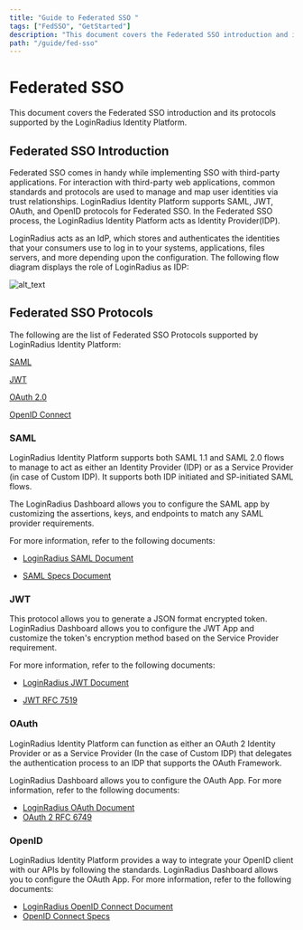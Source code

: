 ```yaml
---
title: "Guide to Federated SSO "
tags: ["FedSSO", "GetStarted"]
description: "This document covers the Federated SSO introduction and its protocols supported by the LoginRadius Identity Platform."
path: "/guide/fed-sso"
---
```



# Federated SSO

This document covers the Federated SSO introduction and its protocols supported by the LoginRadius Identity Platform.

## Federated SSO Introduction

Federated SSO comes in handy while implementing SSO with third-party applications. For interaction with third-party web applications, common standards and protocols are used to manage and map user identities via trust relationships. LoginRadius Identity Platform supports SAML, JWT, OAuth, and OpenID protocols for Federated SSO. In the Federated SSO process, the LoginRadius Identity Platform acts as Identity Provider(IDP).

LoginRadius acts as an IdP, which stores and authenticates the identities that your consumers use to log in to your systems, applications, files servers, and more depending upon the configuration. The following flow diagram displays the role of LoginRadius as IDP:

![alt_text](/images/fed-sso-flow.png "image_tooltip")

## Federated SSO Protocols

The following are the list of Federated SSO Protocols supported by LoginRadius Identity Platform:

[SAML](#saml)

[JWT](#jwt)

[OAuth 2.0](#oauth-2.0)

[OpenID Connect](#openid-connect)

### SAML

LoginRadius Identity Platform supports both SAML 1.1 and SAML 2.0 flows to manage to act as either an Identity Provider (IDP) or as a Service Provider (in case of Custom IDP). It supports both IDP initiated and SP-initiated SAML flows.

The LoginRadius Dashboard allows you to configure the SAML app by customizing the assertions, keys, and endpoints to match any SAML provider requirements.

For more information, refer to the following documents:

* [LoginRadius SAML Document](../../guide/saml)

* [SAML Specs Document](http://saml.xml.org/saml-specifications)

### JWT

This protocol allows you to generate a JSON format encrypted token. LoginRadius Dashboard allows you to configure the JWT App and customize the token's encryption method based on the Service Provider requirement.

For more information, refer to the following documents:

* [LoginRadius JWT Document](../../guide/jwt)

* [JWT RFC 7519](https://tools.ietf.org/html/rfc7519)

### OAuth

LoginRadius Identity Platform can function as either an OAuth 2 Identity Provider or as a Service Provider (In the case of Custom IDP) that delegates the authentication process to an IDP that supports the OAuth Framework.

LoginRadius Dashboard allows you to configure the OAuth App. For more information, refer to the following documents:

* [LoginRadius OAuth Document](../../guide/oauth)
* [OAuth 2 RFC 6749](https://tools.ietf.org/html/rfc6749)

### OpenID

LoginRadius Identity Platform provides a way to integrate your OpenID client with our APIs by following the standards. LoginRadius Dashboard allows you to configure the OAuth App. For more information, refer to the following documents:

* [LoginRadius OpenID Connect Document](../../guide/oidc)
* [OpenID Connect Specs](https://openid.net/specs/openid-authentication-2_0.html)

